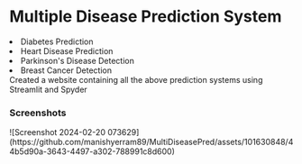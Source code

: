# Multiple Disease Prediction System
<li>Diabetes Prediction </li>
<li>Heart Disease Prediction</li>
<li>Parkinson's Disease Detection</li>
<li>Breast Cancer Detection</li>
Created a website containing all the above prediction systems using Streamlit and Spyder
<h3>Screenshots</h3>
![Screenshot 2024-02-20 073629](https://github.com/manishyerram89/MultiDiseasePred/assets/101630848/44b5d90a-3643-4497-a302-788991c8d600)

